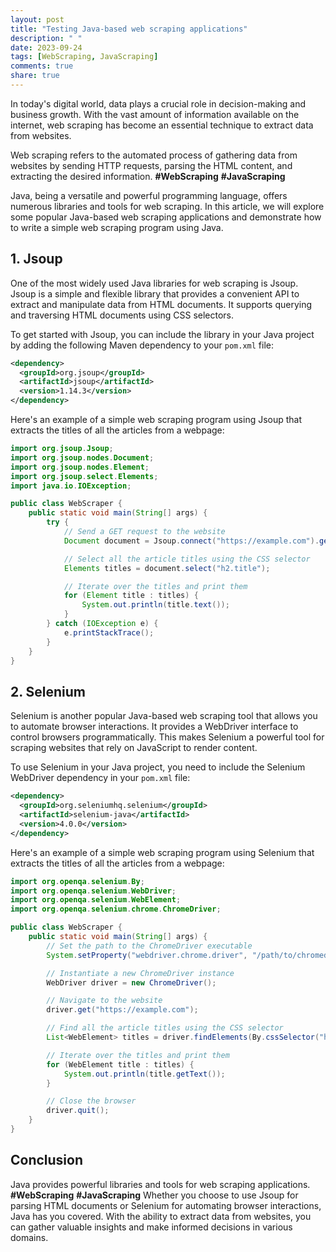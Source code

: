 ```yaml
---
layout: post
title: "Testing Java-based web scraping applications"
description: " "
date: 2023-09-24
tags: [WebScraping, JavaScraping]
comments: true
share: true
---
```


In today's digital world, data plays a crucial role in decision-making and business growth. With the vast amount of information available on the internet, web scraping has become an essential technique to extract data from websites.

Web scraping refers to the automated process of gathering data from websites by sending HTTP requests, parsing the HTML content, and extracting the desired information. **#WebScraping** **#JavaScraping**

Java, being a versatile and powerful programming language, offers numerous libraries and tools for web scraping. In this article, we will explore some popular Java-based web scraping applications and demonstrate how to write a simple web scraping program using Java.

## 1. Jsoup

One of the most widely used Java libraries for web scraping is Jsoup. Jsoup is a simple and flexible library that provides a convenient API to extract and manipulate data from HTML documents. It supports querying and traversing HTML documents using CSS selectors.

To get started with Jsoup, you can include the library in your Java project by adding the following Maven dependency to your `pom.xml` file:

```xml
<dependency>
  <groupId>org.jsoup</groupId>
  <artifactId>jsoup</artifactId>
  <version>1.14.3</version>
</dependency>
```

Here's an example of a simple web scraping program using Jsoup that extracts the titles of all the articles from a webpage:

```java
import org.jsoup.Jsoup;
import org.jsoup.nodes.Document;
import org.jsoup.nodes.Element;
import org.jsoup.select.Elements;
import java.io.IOException;

public class WebScraper {
    public static void main(String[] args) {
        try {
            // Send a GET request to the website
            Document document = Jsoup.connect("https://example.com").get();

            // Select all the article titles using the CSS selector
            Elements titles = document.select("h2.title");

            // Iterate over the titles and print them
            for (Element title : titles) {
                System.out.println(title.text());
            }
        } catch (IOException e) {
            e.printStackTrace();
        }
    }
}
```

## 2. Selenium

Selenium is another popular Java-based web scraping tool that allows you to automate browser interactions. It provides a WebDriver interface to control browsers programmatically. This makes Selenium a powerful tool for scraping websites that rely on JavaScript to render content.

To use Selenium in your Java project, you need to include the Selenium WebDriver dependency in your `pom.xml` file:

```xml
<dependency>
  <groupId>org.seleniumhq.selenium</groupId>
  <artifactId>selenium-java</artifactId>
  <version>4.0.0</version>
</dependency>
```

Here's an example of a simple web scraping program using Selenium that extracts the titles of all the articles from a webpage:

```java
import org.openqa.selenium.By;
import org.openqa.selenium.WebDriver;
import org.openqa.selenium.WebElement;
import org.openqa.selenium.chrome.ChromeDriver;

public class WebScraper {
    public static void main(String[] args) {
        // Set the path to the ChromeDriver executable
        System.setProperty("webdriver.chrome.driver", "/path/to/chromedriver");

        // Instantiate a new ChromeDriver instance
        WebDriver driver = new ChromeDriver();

        // Navigate to the website
        driver.get("https://example.com");

        // Find all the article titles using the CSS selector
        List<WebElement> titles = driver.findElements(By.cssSelector("h2.title"));

        // Iterate over the titles and print them
        for (WebElement title : titles) {
            System.out.println(title.getText());
        }

        // Close the browser
        driver.quit();
    }
}
```

## Conclusion

Java provides powerful libraries and tools for web scraping applications. **#WebScraping** **#JavaScraping** Whether you choose to use Jsoup for parsing HTML documents or Selenium for automating browser interactions, Java has you covered. With the ability to extract data from websites, you can gather valuable insights and make informed decisions in various domains.